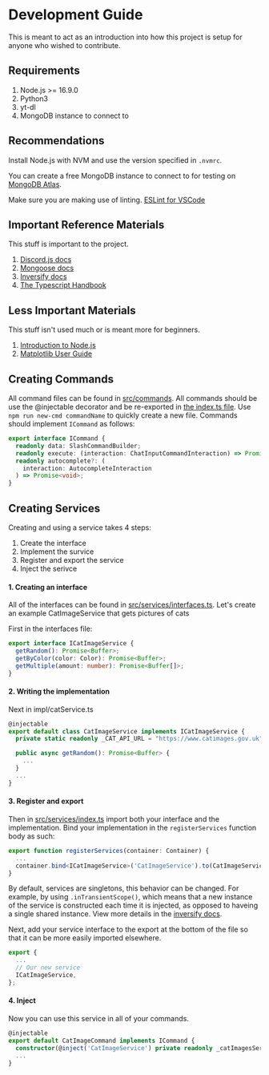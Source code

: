 # Development Guide
This is meant to act as an introduction into how this project is setup for anyone who wished to contribute.

## Requirements
1. Node.js >= 16.9.0
2. Python3
3. yt-dl
4. MongoDB instance to connect to

## Recommendations
Install Node.js with NVM and use the version specified in `.nvmrc`.

You can create a free MongoDB instance to connect to for testing on [MongoDB Atlas](https://www.mongodb.com/atlas/database).

Make sure you are making use of linting. [ESLint for VSCode](https://marketplace.visualstudio.com/items?itemName=dbaeumer.vscode-eslint)

## Important Reference Materials
This stuff is important to the project.
1. [Discord.js docs](https://discord.js.org/)
2. [Mongoose docs](https://mongoosejs.com/docs/)
3. [Inversify docs](https://inversify.io/)
4. [The Typescript Handbook](https://www.typescriptlang.org/docs/handbook/intro.html)

## Less Important Materials
This stuff isn't used much or is meant more for beginners.
1. [Introduction to Node.js](https://nodejs.dev/en/learn/introduction-to-nodejs/)
2. [Matplotlib User Guide](https://matplotlib.org/stable/users/index.html)

## Creating Commands
All command files can be found in [src/commands](../src/commands/).
All commands should be use the @injectable decorator and be re-exported in [the index.ts file](../src/commands/index.ts).
Use `npm run new-cmd commandName` to quickly create a new file. Commands should implement `ICommand` as follows:
```ts
export interface ICommand {
  readonly data: SlashCommandBuilder;
  readonly execute: (interaction: ChatInputCommandInteraction) => Promise<void>;
  readonly autocomplete?: (
    interaction: AutocompleteInteraction
  ) => Promise<void>;
}
```

## Creating Services
Creating and using a service takes 4 steps:
1. Create the interface
2. Implement the survice
3. Register and export the service
4. Inject the serivce

#### 1. Creating an interface
All of the interfaces can be found in [src/services/interfaces.ts](../src/services/interfaces.ts). Let's create an example CatImageService that gets pictures of cats

First in the interfaces file:
```ts
export interface ICatImageService {
  getRandom(): Promise<Buffer>;
  getByColor(color: Color): Promise<Buffer>;
  getMultiple(amount: number): Promise<Buffer[]>;
}
```

#### 2. Writing the implementation
Next in impl/catService.ts

```ts
@injectable
export default class CatImageService implements ICatImageService {
  private static readonly _CAT_API_URL = "https://www.catimages.gov.uk";

  public async getRandom(): Promise<Buffer> {
    ...
  }
  ...
}
```

#### 3. Register and export
Then in [src/services/index.ts](../src/services/index.ts) import both your interface and the implementation. Bind your implementation
in the `registerServices` function body as such:

```ts
export function registerServices(container: Container) {
  ...
  container.bind<ICatImageService>('CatImageService').to(CatImageService);
}
```

By default, services are singletons, this behavior can be changed. For example, by using `.inTransientScope()`, which
means that a new instance of the service is constructed each time it is injected, as opposed to haveing a single shared
instance. View more details in the [inversify docs](https://inversify.io/).

Next, add your service interface to the export at the bottom of the file so that it can be more easily imported elsewhere.

```ts
export {
  ...
  // Our new service
  ICatImageService,
};
```
#### 4. Inject
Now you can use this service in all of your commands.

```ts
@injectable
export default CatImageCommand implements ICommand {
  constructor(@inject('CatImageService') private readonly _catImagesService) {}
  ...
}

